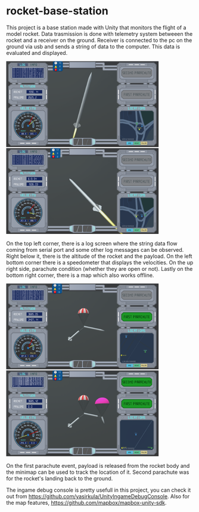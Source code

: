# rocket-base-station

This project is a base station made with Unity that monitors the flight of a model rocket. Data trasmission is done with telemetry system betweeen the rocket and a receiver on the ground. Receiver is connected to the pc on the ground via usb and sends a string of data to the computer. This data is evaluated and displayed.

<img src="images/image2.png" height="230"> <img src="images/image3.png" height="230"> 

On the top left corner, there is a log screen where the string data flow coming from serial port and some other log messages can be observed. Right below it, there is the altitude of the rocket and the payload. On the left bottom corner there is a speedometer that displays the velocities. On the up right side, parachute condition (whether they are open or not). Lastly on the bottom right corner, there is a map which also works offline.

<img src="images/image4.png" height="230"> <img src="images/image5.png" height="230">    

On the first parachute event, payload is released from the rocket body and the minimap can be used to track the location of it. Second parachute was for the rocket's landing back to the ground.


The ingame debug console is pretty usefull in this project, you can check it out from https://github.com/yasirkula/UnityIngameDebugConsole.
Also for the map features, https://github.com/mapbox/mapbox-unity-sdk.







